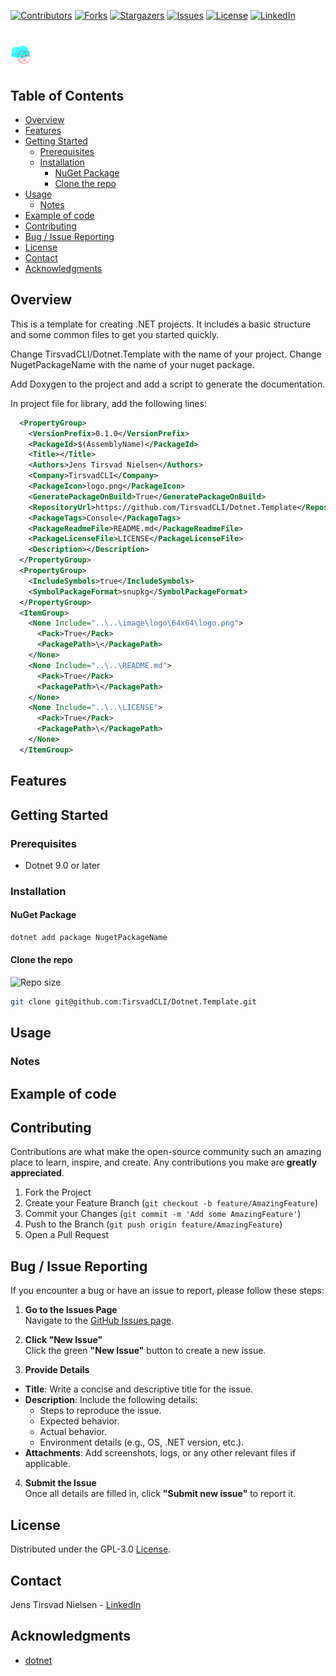 ﻿<!-- If this is a Nuget package -->
<!-- [![NuGet Downloads][nuget-shield]][nuget-url] -->
[![Contributors][contributors-shield]][contributors-url]
[![Forks][forks-shield]][forks-url]
[![Stargazers][stars-shield]][stars-url]
[![Issues][issues-shield]][issues-url]
[![License][license-shield]][license-url]
[![LinkedIn][linkedin-shield]][linkedin-url]

# ![Logo][Logo]

<!-- If there is screenshots -->
<!-- ![Screenshot1][Screenshot1-url] -->

## Table of Contents
- [Overview](#overview)
- [Features](#features)
- [Getting Started](#getting-started)
  - [Prerequisites](#prerequisites)
  - [Installation](#installation)
    - [NuGet Package](#nuget-package)
    - [Clone the repo](#clone-the-repo)
- [Usage](#usage)
  - [Notes](#notes)
- [Example of code](#example-of-code)
- [Contributing](#contributing)
- [Bug / Issue Reporting](#bug--issue-reporting)
- [License](#license)
- [Contact](#contact)
- [Acknowledgments](#acknowledgments)

## Overview

This is a template for creating .NET projects. It includes a basic structure and some common files to get you started quickly.

Change TirsvadCLI/Dotnet.Template with the name of your project.
Change NugetPackageName with the name of your nuget package.

Add Doxygen to the project and add a script to generate the documentation.

In project file for library, add the following lines:
```xml
  <PropertyGroup>
    <VersionPrefix>0.1.0</VersionPrefix>
    <PackageId>$(AssemblyName)</PackageId>
    <Title></Title>
    <Authors>Jens Tirsvad Nielsen</Authors>
    <Company>TirsvadCLI</Company>
    <PackageIcon>logo.png</PackageIcon>
    <GeneratePackageOnBuild>True</GeneratePackageOnBuild>
    <RepositoryUrl>https://github.com/TirsvadCLI/Dotnet.Template</RepositoryUrl>
    <PackageTags>Console</PackageTags>
    <PackageReadmeFile>README.md</PackageReadmeFile>
    <PackageLicenseFile>LICENSE</PackageLicenseFile>
    <Description></Description>
  </PropertyGroup>
  <PropertyGroup>
    <IncludeSymbols>true</IncludeSymbols>
    <SymbolPackageFormat>snupkg</SymbolPackageFormat>
  </PropertyGroup>
  <ItemGroup>
    <None Include="..\..\image\logo\64x64\logo.png">
      <Pack>True</Pack>
      <PackagePath>\</PackagePath>
    </None>
    <None Include="..\..\README.md">
      <Pack>True</Pack>
      <PackagePath>\</PackagePath>
    </None>
    <None Include="..\..\LICENSE">
      <Pack>True</Pack>
      <PackagePath>\</PackagePath>
    </None>
  </ItemGroup>
```

## Features

## Getting Started

### Prerequisites

- Dotnet 9.0 or later

### Installation

#### NuGet Package

```Powershell
dotnet add package NugetPackageName
```

#### Clone the repo

![Repo size][Repos-size-shield]

```bash
git clone git@github.com:TirsvadCLI/Dotnet.Template.git
```

## Usage

### Notes

## Example of code

## Contributing

Contributions are what make the open-source community such an amazing place to learn, inspire, and create. Any contributions you make are **greatly appreciated**.

1. Fork the Project
2. Create your Feature Branch (`git checkout -b feature/AmazingFeature`)
3. Commit your Changes (`git commit -m 'Add some AmazingFeature'`)
4. Push to the Branch (`git push origin feature/AmazingFeature`)
5. Open a Pull Request

## Bug / Issue Reporting  

If you encounter a bug or have an issue to report, please follow these steps:  

1. **Go to the Issues Page**  
  Navigate to the [GitHub Issues page][GithubIssue-url].  

2. **Click "New Issue"**  
  Click the green **"New Issue"** button to create a new issue.  

3. **Provide Details**  
  - **Title**: Write a concise and descriptive title for the issue.  
  - **Description**: Include the following details:  
    - Steps to reproduce the issue.  
    - Expected behavior.  
    - Actual behavior.  
    - Environment details (e.g., OS, .NET version, etc.).  
  - **Attachments**: Add screenshots, logs, or any other relevant files if applicable.  

4. **Submit the Issue**  
  Once all details are filled in, click **"Submit new issue"** to report it.  

## License

Distributed under the GPL-3.0 [License][license-url].

## Contact

Jens Tirsvad Nielsen - [LinkedIn][linkedin-url]

## Acknowledgments

- [dotnet](https://dotnet.microsoft.com/)

<!-- MARKDOWN LINKS & IMAGES -->
[contributors-shield]: https://img.shields.io/github/contributors/TirsvadCLI/Dotnet.Template?style=for-the-badge
[contributors-url]: https://github.com/TirsvadCLI/Dotnet.Template/graphs/contributors
[forks-shield]: https://img.shields.io/github/forks/TirsvadCLI/Dotnet.Template?style=for-the-badge
[forks-url]: https://github.com/TirsvadCLI/Dotnet.Template/network/members
[stars-shield]: https://img.shields.io/github/stars/TirsvadCLI/Dotnet.Template?style=for-the-badge
[stars-url]: https://github.com/TirsvadCLI/Dotnet.Template/stargazers
[issues-shield]: https://img.shields.io/github/issues/TirsvadCLI/Dotnet.Template?style=for-the-badge
[issues-url]: https://github.com/TirsvadCLI/Dotnet.Template/issues
[license-shield]: https://img.shields.io/github/license/TirsvadCLI/Dotnet.Template?style=for-the-badge
[license-url]: https://github.com/TirsvadCLI/Dotnet.Template/blob/master/LICENSE
[linkedin-shield]: https://img.shields.io/badge/-LinkedIn-black.svg?style=for-the-badge&logo=linkedin&colorB=555
[linkedin-url]: https://www.linkedin.com/in/jens-tirsvad-nielsen-13b795b9/
[GithubIssue-url]: https://github.com/TirsvadCLI/Dotnet.Template/issues/
[Repos-size-shield]: https://img.shields.io/github/repo-size/TirsvadCLI/Dotnet.Template?style=for-the-badg

[Logo]: https://raw.githubusercontent.com/TirsvadCLI/Dotnet.Template/main/image/logo/32x32/logo.png

<!-- If this is a Nuget package -->
<!-- [nuget-shield]: https://img.shields.io/nuget/dt/NugetPackageName?style=for-the-badge -->
<!-- [nuget-url]: https://www.nuget.org/packages/NugetPackageName/ -->

<!-- If there is screenshots -->
<!-- [Screenshot1]: https://raw.githubusercontent.com/TirsvadCLI/Dotnet.Template/main/image/small/Screenshot1.png] -->
<!-- [Screenshot1-url]: https://raw.githubusercontent.com/TirsvadCLI/Dotnet.Template/main/image/Screenshot1.png -->